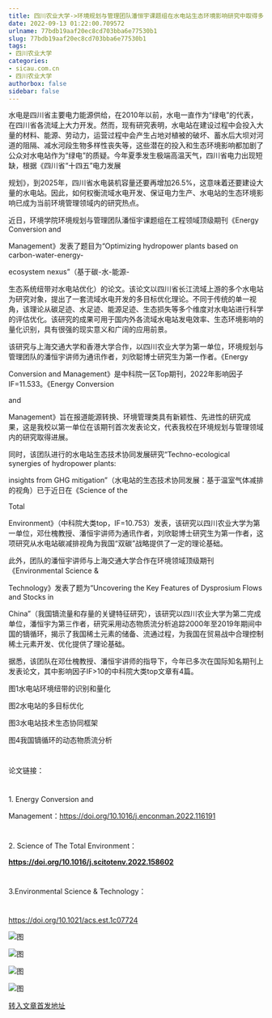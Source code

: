 ```yaml
---
title: 四川农业大学->环境规划与管理团队潘恒宇课题组在水电站生态环境影响研究中取得多项研究成果 | sicau.com.cn
date: 2022-09-13 01:22:00.709572
urlname: 77bdb19aaf20ec8cd703bba6e77530b1
slug: 77bdb19aaf20ec8cd703bba6e77530b1
tags: 
- 四川农业大学
categories:
- sicau.com.cn
- 四川农业大学
authorbox: false
sidebar: false
---
```

水电是四川省主要电力能源供给，在2010年以前，水电一直作为“绿电”的代表，在四川省各流域上大力开发。然而，现有研究表明，水电站在建设过程中会投入大量的材料、能源、劳动力，运营过程中会产生占地对植被的破坏、蓄水后大坝对河道的阻隔、减水河段生物多样性丧失等，这些潜在的投入和生态环境影响都加剧了公众对水电站作为“绿电”的质疑。今年夏季发生极端高温天气，四川省电力出现短缺，根据《四川省“十四五”电力发展
<!--more-->
规划》，到2025年，四川省水电装机容量还要再增加26.5%，这意味着还要建设大量的水电站。因此，如何权衡流域水电开发、保证电力生产、水电站的生态环境影响已成为当前环境管理领域内的研究热点。  

近日，环境学院环境规划与管理团队潘恒宇课题组在工程领域顶级期刊《Energy Conversion and

Management》发表了题目为“Optimizing hydropower plants based on carbon-water-energy-

ecosystem nexus”（基于碳-水-能源-

生态系统纽带对水电站优化）的论文。该论文以四川省长江流域上游的多个水电站为研究对象，提出了一套流域水电开发的多目标优化理论。不同于传统的单一视角，该理论从碳足迹、水足迹、能源足迹、生态损失等多个维度对水电站进行科学的评估优化。该研究的成果可用于国内外各流域水电站发电效率、生态环境影响的量化识别，具有很强的现实意义和广阔的应用前景。

该研究与上海交通大学和香港大学合作，以四川农业大学为第一单位，环境规划与管理团队的潘恒宇讲师为通讯作者，刘欣聪博士研究生为第一作者。《Energy

Conversion and Management》是中科院一区Top期刊，2022年影响因子IF=11.533。《Energy Conversion

and

Management》旨在报道能源转换、环境管理类具有新颖性、先进性的研究成果，这是我校以第一单位在该期刊首次发表论文，代表我校在环境规划与管理领域内的研究取得进展。

同时，该团队进行的水电站生态技术协同发展研究“Techno-ecological synergies of hydropower plants:

insights from GHG mitigation”（水电站的生态技术协同发展：基于温室气体减排的视角）已于近日在《Science of the

Total

Environment》（中科院大类top，IF=10.753）发表，该研究以四川农业大学为第一单位，邓仕槐教授、潘恒宇讲师为通讯作者，刘欣聪博士研究生为第一作者，这项研究从水电站碳减排视角为我国“双碳”战略提供了一定的理论基础。

此外，团队的潘恒宇讲师与上海交通大学合作在环境领域顶级期刊《Environmental Science &

Technology》发表了题为“Uncovering the Key Features of Dysprosium Flows and Stocks in

China”（我国镝流量和存量的关键特征研究），该研究以四川农业大学为第二完成单位，潘恒宇为第三作者，研究采用动态物质流分析追踪2000年至2019年期间中国的镝循环，揭示了我国稀土元素的储备、流通过程，为我国在贸易战中合理控制稀土元素开发、优化提供了理论基础。

据悉，该团队在邓仕槐教授、潘恒宇讲师的指导下，今年已多次在国际知名期刊上发表论文，其中影响因子IF>10的中科院大类top文章有4篇。

图1水电站环境纽带的识别和量化

图2水电站的多目标优化

图3水电站技术生态协同框架

图4我国镝循环的动态物质流分析

#

论文链接：

#

1\. Energy Conversion and

Management：https://doi.org/10.1016/j.enconman.2022.116191

#

2\. Science of The Total Environment：

**https://doi.org/10.1016/j.scitotenv.2022.158602**

#

3.Environmental Science & Technology：

#

https://doi.org/10.1021/acs.est.1c07724

![图](https://news.sicau.edu.cn/__local/3/A4/C2/A0359197E0CD850936FEC132FDE_2524DC1B_1E3BD.png)

![图](https://news.sicau.edu.cn/__local/7/29/9C/1CD39129CC6069E314BC6CA46A7_FA1BF193_46D2B.jpg)

![图](https://news.sicau.edu.cn/__local/6/3F/68/DE413154BFA4C38D0C0D44F9763_452890C2_30E7A.png)

![图](https://news.sicau.edu.cn/__local/5/0B/51/73EEE5083C5057B68E4FC23882B_EA8C2250_7072E.png)

[转入文章首发地址](https://news.sicau.edu.cn/info/1078/69533.htm)
